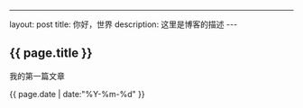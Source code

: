 ---
layout: post
title: 你好，世界
description: 这里是博客的描述
---　

<h2>{{ page.title }}</h2>
<p>我的第一篇文章</p>
<p>{{ page.date | date:"%Y-%m-%d" }}</p>